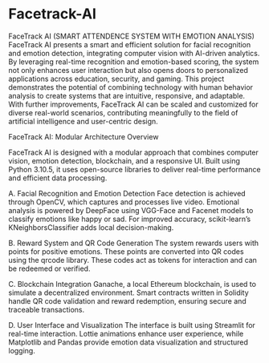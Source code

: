 # Facetrack-AI

FaceTrack AI (SMART ATTENDENCE SYSTEM WITH EMOTION ANALYSIS)
FaceTrack AI presents a smart and efficient solution for facial recognition and emotion detection, integrating computer vision with AI-driven analytics. By leveraging real-time recognition and emotion-based scoring, the system not only enhances user interaction but also opens doors to personalized applications across education, security, and gaming. This project demonstrates the potential of combining technology with human behavior analysis to create systems that are intuitive, responsive, and adaptable. With further improvements, FaceTrack AI can be scaled and customized for diverse real-world scenarios, contributing meaningfully to the field of artificial intelligence and user-centric design.

FaceTrack AI: Modular Architecture Overview

FaceTrack AI is designed with a modular approach that combines computer vision, emotion detection, blockchain, and a responsive UI. Built using Python 3.10.5, it uses open-source libraries to deliver real-time performance and efficient data processing.

A. Facial Recognition and Emotion Detection
Face detection is achieved through OpenCV, which captures and processes live video. Emotional analysis is powered by DeepFace using VGG-Face and Facenet models to classify emotions like happy or sad. For improved accuracy, scikit-learn’s KNeighborsClassifier adds local decision-making.

B. Reward System and QR Code Generation
The system rewards users with points for positive emotions. These points are converted into QR codes using the qrcode library. These codes act as tokens for interaction and can be redeemed or verified.

C. Blockchain Integration
Ganache, a local Ethereum blockchain, is used to simulate a decentralized environment. Smart contracts written in Solidity handle QR code validation and reward redemption, ensuring secure and traceable transactions.

D. User Interface and Visualization
The interface is built using Streamlit for real-time interaction. Lottie animations enhance user experience, while Matplotlib and Pandas provide emotion data visualization and structured logging.

